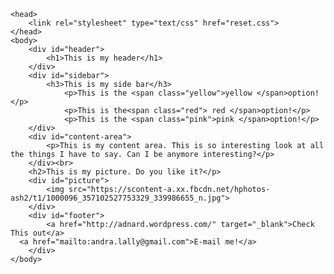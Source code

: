 <!DOCTYPE html>
	<head>
		<link rel="stylesheet" type="text/css" href="reset.css">
	</head>
	<body>
		<div id="header">
			<h1>This is my header</h1>
		</div>
		<div id="sidebar">
			<h3>This is my side bar</h3>
				<p>This is the <span class="yellow">yellow </span>option!</p>
				<p>This is the<span class="red"> red </span>option!</p>
				<p>This is the <span class="pink">pink </span>option!</p>
		</div>
		<div id="content-area">
			<p>This is my content area. This is so interesting look at all the things I have to say. Can I be anymore interesting?</p>
		</div><br>
		<h2>This is my picture. Do you like it?</p>
		<div id="picture">
			<img src="https://scontent-a.xx.fbcdn.net/hphotos-ash2/t1/1000096_357102527753329_339986655_n.jpg">
		</div>
		<div id="footer">
			<a href="http://adnard.wordpress.com/" target="_blank">Check This out</a>
      <a href="mailto:andra.lally@gmail.com">E-mail me!</a>
		</div>
	</body>

